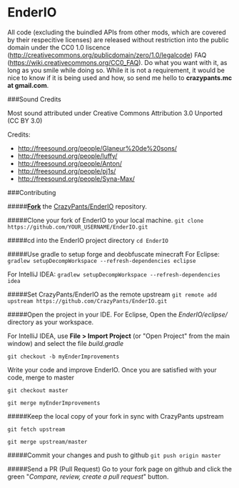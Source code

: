 EnderIO
=======

All code (excluding the buindled APIs from other mods, which are covered by their respecitive licenses) are released without restriction into the public domain under the CC0 1.0 liscence (http://creativecommons.org/publicdomain/zero/1.0/legalcode) FAQ (https://wiki.creativecommons.org/CC0_FAQ).
Do what you want with it, as long as you smile while doing so. While it is not a requirement, it would be nice to know if it is being used and how, so send me hello to **crazypants.mc at gmail.com**.



###Sound Credits

Most sound attributed under Creative Commons Attribution 3.0 Unported (CC BY 3.0)

Credits:
- http://freesound.org/people/Glaneur%20de%20sons/
- http://freesound.org/people/luffy/
- http://freesound.org/people/Anton/
- http://freesound.org/people/pj1s/
- http://freesound.org/people/Syna-Max/


###Contributing

#####[**Fork**](https://github.com/CrazyPants/EnderIO/fork) the [CrazyPants/EnderIO](https://github.com/CrazyPants/EnderIO) repository.

#####Clone your fork of EnderIO to your local machine.
`git clone https://github.com/YOUR_USERNAME/EnderIO.git`

#####cd into the EnderIO project directory
`cd EnderIO`

#####Use gradle to setup forge and deobfuscate minecraft
For Eclipse:
`gradlew setupDecompWorkspace --refresh-dependencies eclipse`

For IntelliJ IDEA:
`gradlew setupDecompWorkspace --refresh-dependencies idea`

#####Set CrazyPants/EnderIO as the remote upstream
`git remote add upstream https://github.com/CrazyPants/EnderIO.git`

#####Open the project in your IDE.
For Eclipse, Open the *EnderIO/eclipse/* directory as your workspace.

For IntelliJ IDEA, use **File > Import Project** (or "Open Project" from the main window) and select the file *build.gradle*

`git checkout -b myEnderImprovements`

Write your code and improve EnderIO. Once you are satisfied with your code, merge to master

`git checkout master`

`git merge myEnderImprovements`

#####Keep the local copy of your fork in sync with CrazyPants upstream

`git fetch upstream`

`git merge upstream/master`

#####Commit your changes and push to github
`git push origin master`

#####Send a PR (Pull Request)
Go to your fork page on github and click the green "*Compare, review, create a pull request*" button.